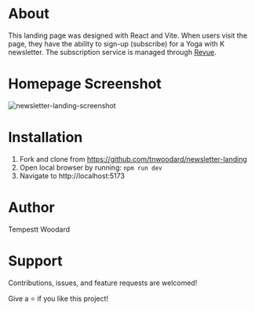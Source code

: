 # About

This landing page was designed with React and Vite. When users visit the page, they have the ability to sign-up (subscribe) for a Yoga with K newsletter. The subscription service is managed through [Revue](https://www.getrevue.co).

# Homepage Screenshot

![newsletter-landing-screenshot](https://user-images.githubusercontent.com/78450380/202517183-ee92f9cd-2345-4af8-847c-96bd94e35f51.jpg)

# Installation

1. Fork and clone from https://github.com/tnwoodard/newsletter-landing
2. Open local browser by running: ```npm run dev ```
3. Navigate to http://localhost:5173

# Author

Tempestt Woodard

# Support

Contributions, issues, and feature requests are welcomed! 

Give a ⭐️ if you like this project!





